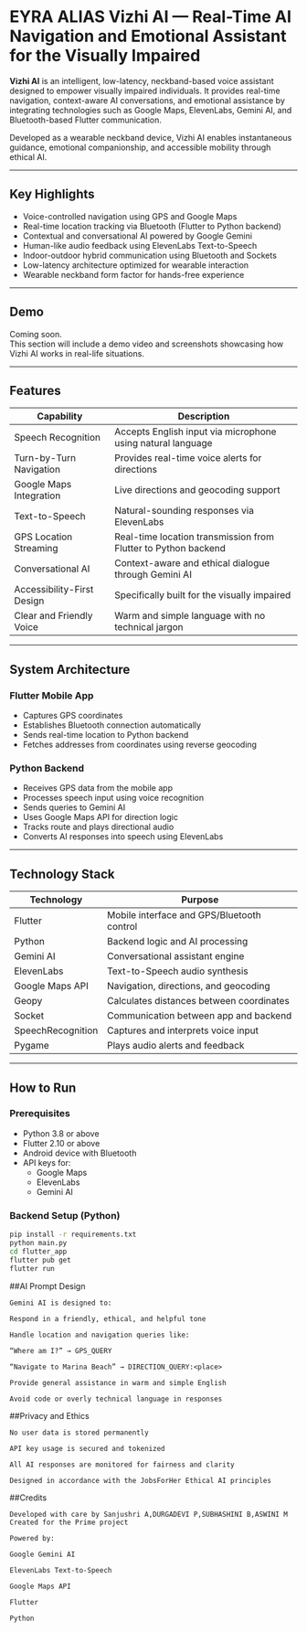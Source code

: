 # EYRA ALIAS  Vizhi AI — Real-Time AI Navigation and Emotional Assistant for the Visually Impaired

**Vizhi AI** is an intelligent, low-latency, neckband-based voice assistant designed to empower visually impaired individuals. It provides real-time navigation, context-aware AI conversations, and emotional assistance by integrating technologies such as Google Maps, ElevenLabs, Gemini AI, and Bluetooth-based Flutter communication.

Developed as a wearable neckband device, Vizhi AI enables instantaneous guidance, emotional companionship, and accessible mobility through ethical AI.

---

## Key Highlights

- Voice-controlled navigation using GPS and Google Maps  
- Real-time location tracking via Bluetooth (Flutter to Python backend)  
- Contextual and conversational AI powered by Google Gemini  
- Human-like audio feedback using ElevenLabs Text-to-Speech  
- Indoor-outdoor hybrid communication using Bluetooth and Sockets  
- Low-latency architecture optimized for wearable interaction  
- Wearable neckband form factor for hands-free experience  

---

## Demo

Coming soon.  
This section will include a demo video and screenshots showcasing how Vizhi AI works in real-life situations.

---

## Features

| Capability                  | Description                                                       |
|----------------------------|-------------------------------------------------------------------|
| Speech Recognition         | Accepts English input via microphone using natural language       |
| Turn-by-Turn Navigation    | Provides real-time voice alerts for directions                    |
| Google Maps Integration    | Live directions and geocoding support                             |
| Text-to-Speech             | Natural-sounding responses via ElevenLabs                         |
| GPS Location Streaming     | Real-time location transmission from Flutter to Python backend    |
| Conversational AI          | Context-aware and ethical dialogue through Gemini AI              |
| Accessibility-First Design | Specifically built for the visually impaired                     |
| Clear and Friendly Voice   | Warm and simple language with no technical jargon                 |

---

## System Architecture

### Flutter Mobile App
- Captures GPS coordinates
- Establishes Bluetooth connection automatically
- Sends real-time location to Python backend
- Fetches addresses from coordinates using reverse geocoding

### Python Backend
- Receives GPS data from the mobile app
- Processes speech input using voice recognition
- Sends queries to Gemini AI
- Uses Google Maps API for direction logic
- Tracks route and plays directional audio
- Converts AI responses into speech using ElevenLabs

---

## Technology Stack

| Technology        | Purpose                                             |
|-------------------|-----------------------------------------------------|
| Flutter            | Mobile interface and GPS/Bluetooth control         |
| Python             | Backend logic and AI processing                    |
| Gemini AI          | Conversational assistant engine                    |
| ElevenLabs         | Text-to-Speech audio synthesis                     |
| Google Maps API    | Navigation, directions, and geocoding              |
| Geopy              | Calculates distances between coordinates           |
| Socket             | Communication between app and backend              |
| SpeechRecognition  | Captures and interprets voice input                |
| Pygame             | Plays audio alerts and feedback                    |

---

## How to Run

### Prerequisites

- Python 3.8 or above  
- Flutter 2.10 or above  
- Android device with Bluetooth  
- API keys for:  
  - Google Maps  
  - ElevenLabs  
  - Gemini AI  

### Backend Setup (Python)

```bash
pip install -r requirements.txt
python main.py
cd flutter_app
flutter pub get
flutter run
```
##AI Prompt Design
```
Gemini AI is designed to:

Respond in a friendly, ethical, and helpful tone

Handle location and navigation queries like:

“Where am I?” → GPS_QUERY

“Navigate to Marina Beach” → DIRECTION_QUERY:<place>

Provide general assistance in warm and simple English

Avoid code or overly technical language in responses
```
##Privacy and Ethics
```
No user data is stored permanently

API key usage is secured and tokenized

All AI responses are monitored for fairness and clarity

Designed in accordance with the JobsForHer Ethical AI principles
```
##Credits
```
Developed with care by Sanjushri A,DURGADEVI P,SUBHASHINI B,ASWINI M 
Created for the Prime project 

Powered by:

Google Gemini AI

ElevenLabs Text-to-Speech

Google Maps API

Flutter

Python
```

